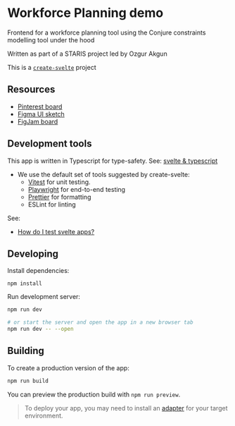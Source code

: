 # Workforce Planning demo

Frontend for a workforce planning tool using the Conjure constraints modelling tool under the hood

Written as part of a STARIS project led by Ozgur Akgun

This is a [`create-svelte`](https://github.com/sveltejs/kit/tree/main/packages/create-svelte) project

## Resources

- [Pinterest board](https://www.pinterest.co.uk/hotdogice0/staris-2024-ui/)
- [Figma UI sketch](https://www.figma.com/design/c3SfYBrnrgZhq4fKVJO8F0/UI?node-id=0-1&t=YXvwabq2OHLAqjg8-1)
- [FigJam board](https://www.figma.com/board/yIjbMS3WQcrM8b9vHYLCl3/Whiteboard?node-id=0-1&t=c8V2wENENyR81JPP-1)

## Development tools

This app is written in Typescript for type-safety. See: [svelte & typescript](https://svelte.dev/docs/typescript)

- We use the default set of tools suggested by create-svelte:
  - [Vitest](https://vitest.dev/) for unit testing.
  - [Playwright](https://playwright.dev/) for end-to-end testing
  - [Prettier](https://prettier.io/) for formatting
  - ESLint for linting
 
See:

- [How do I test svelte apps?](https://svelte.dev/docs/faq#how-do-i-test-svelte-apps)

## Developing

Install dependencies:

```
npm install
```
Run development server:

```bash
npm run dev

# or start the server and open the app in a new browser tab
npm run dev -- --open
```

## Building

To create a production version of the app:

```bash
npm run build
```

You can preview the production build with `npm run preview`.

> To deploy your app, you may need to install an [adapter](https://kit.svelte.dev/docs/adapters) for your target environment.
